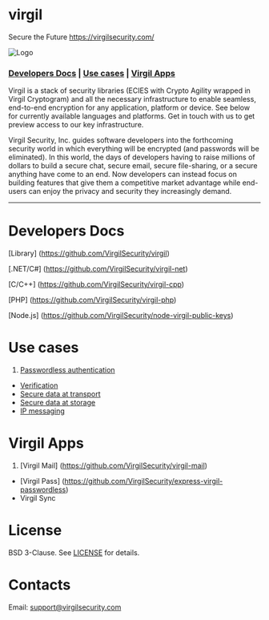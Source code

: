 # virgil
Secure the Future https://virgilsecurity.com/

![Logo](https://raw.githubusercontent.com/VirgilSecurity/virgil-net/master/logo.png)

### [Developers Docs](#head3) | [Use cases](#head4) | [Virgil Apps](#head2)


Virgil is a stack of security libraries (ECIES with Crypto Agility wrapped in Virgil Cryptogram) and all the necessary infrastructure to enable seamless, end-to-end encryption for any application, platform or device. See below for currently available languages and platforms. Get in touch with us to get preview access to our key infrastructure.

Virgil Security, Inc. guides software developers into the forthcoming security world in which everything will be encrypted (and passwords will be eliminated). In this world, the days of developers having to raise millions of dollars to build a secure chat, secure email, secure file-sharing, or a secure anything have come to an end. Now developers can instead focus on building features that give them a competitive market advantage while end-users can enjoy the privacy and security they increasingly demand.
***

# <a name="head3"></a>Developers Docs

[Library] (https://github.com/VirgilSecurity/virgil)

[.NET/C#] (https://github.com/VirgilSecurity/virgil-net)

[C/C++] (https://github.com/VirgilSecurity/virgil-cpp)

[PHP] (https://github.com/VirgilSecurity/virgil-php)

[Node.js] (https://github.com/VirgilSecurity/node-virgil-public-keys)

# <a name="head4"></a>Use cases
1. [Passwordless authentication](https://github.com/TempOrganization/wiki/wiki/Passwordless-authentication)
- [Verification](https://github.com/TempOrganization/wiki/wiki/Verify-data)
- [Secure data at transport](https://github.com/TempOrganization/wiki/wiki/Secure-data-at-transport)
- [Secure data at storage](https://github.com/TempOrganization/wiki/wiki/Secure-data-at-storage)
- [IP messaging](https://github.com/TempOrganization/wiki/wiki/IP-messaging)

# <a name="head2"></a>Virgil Apps
1. [Virgil Mail] (https://github.com/VirgilSecurity/virgil-mail)
- [Virgil Pass] (https://github.com/VirgilSecurity/express-virgil-passwordless)
- Virgil Sync

# License
BSD 3-Clause. See [LICENSE](https://github.com/VirgilSecurity/virgil/blob/master/LICENSE) for details.

# Contacts
Email: support@virgilsecurity.com
